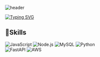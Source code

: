![header](https://capsule-render.vercel.app/api?type=venom&color=auto&height=200&text=HyeN's%20Github&animation=scaleIn&desc=Nevertheless&descAlignY=70)

[![Typing SVG](https://readme-typing-svg.demolab.com/?lines=Nevertheless)](https://git.io/typing-svg)

## :hammer:Skills  
<span>
<img src="https://img.shields.io/badge/javascript-F7DF1E?style=for-the-badge&logo=javascript&logoColor=white" alt="JavaScript" />
<img src="https://img.shields.io/badge/Node.js-5FA04E?style=for-the-badge&logo=nodedotjs&logoColor=white" alt="Node.js" />
<img src="https://img.shields.io/badge/MySQL-4479A1?style=for-the-badge&logo=mysql&logoColor=white" alt="MySQL" />
<img src="https://img.shields.io/badge/Python-3776AB?style=for-the-badge&logo=python&logoColor=white" alt="Python" /><br>
<img src="https://img.shields.io/badge/FastAPI-009688?style=for-the-badge&logo=fastapi&logoColor=white" alt="FastAPI" />
<img src="https://img.shields.io/badge/AWS-232F3E?style=for-the-badge&logo=amazonwebservices&logoColor=white" alt="AWS" />
</span>



<!--
## :computer:Tools  
<span>
<img src="https://img.shields.io/badge/javascript-F7DF1E?style=for-the-badge&logo=javascript&logoColor=white" alt="JavaScript" />
</span>
-->
